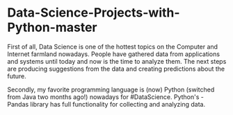 # Data-Science-Projects-with-Python-master
First of all, Data Science is one of the hottest topics on the Computer and Internet farmland nowadays. People have gathered data from applications and systems until today and now is the time to analyze them. The next steps are producing suggestions from the data and creating predictions about the future. 

Secondly, my favorite programming language is (now) Python (switched from Java two months ago!) nowadays for #DataScience. Python's - Pandas library has full functionality for collecting and analyzing data.

